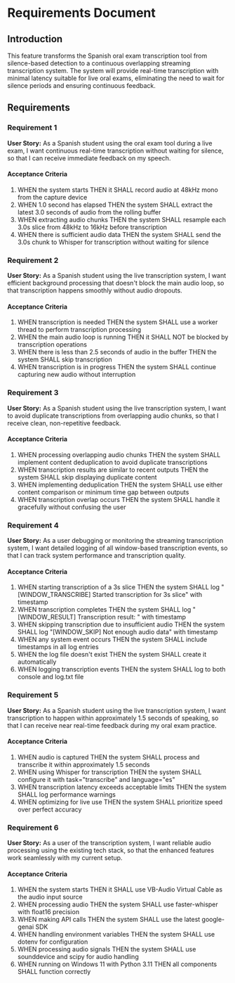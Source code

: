 # Requirements Document

## Introduction

This feature transforms the Spanish oral exam transcription tool from silence-based detection to a continuous overlapping streaming transcription system. The system will provide real-time transcription with minimal latency suitable for live oral exams, eliminating the need to wait for silence periods and ensuring continuous feedback.

## Requirements

### Requirement 1

**User Story:** As a Spanish student using the oral exam tool during a live exam, I want continuous real-time transcription without waiting for silence, so that I can receive immediate feedback on my speech.

#### Acceptance Criteria

1. WHEN the system starts THEN it SHALL record audio at 48kHz mono from the capture device
2. WHEN 1.0 second has elapsed THEN the system SHALL extract the latest 3.0 seconds of audio from the rolling buffer
3. WHEN extracting audio chunks THEN the system SHALL resample each 3.0s slice from 48kHz to 16kHz before transcription
4. WHEN there is sufficient audio data THEN the system SHALL send the 3.0s chunk to Whisper for transcription without waiting for silence

### Requirement 2

**User Story:** As a Spanish student using the live transcription system, I want efficient background processing that doesn't block the main audio loop, so that transcription happens smoothly without audio dropouts.

#### Acceptance Criteria

1. WHEN transcription is needed THEN the system SHALL use a worker thread to perform transcription processing
2. WHEN the main audio loop is running THEN it SHALL NOT be blocked by transcription operations
3. WHEN there is less than 2.5 seconds of audio in the buffer THEN the system SHALL skip transcription
4. WHEN transcription is in progress THEN the system SHALL continue capturing new audio without interruption

### Requirement 3

**User Story:** As a Spanish student using the live transcription system, I want to avoid duplicate transcriptions from overlapping audio chunks, so that I receive clean, non-repetitive feedback.

#### Acceptance Criteria

1. WHEN processing overlapping audio chunks THEN the system SHALL implement content deduplication to avoid duplicate transcriptions
2. WHEN transcription results are similar to recent outputs THEN the system SHALL skip displaying duplicate content
3. WHEN implementing deduplication THEN the system SHALL use either content comparison or minimum time gap between outputs
4. WHEN transcription overlap occurs THEN the system SHALL handle it gracefully without confusing the user

### Requirement 4

**User Story:** As a user debugging or monitoring the streaming transcription system, I want detailed logging of all window-based transcription events, so that I can track system performance and transcription quality.

#### Acceptance Criteria

1. WHEN starting transcription of a 3s slice THEN the system SHALL log "[WINDOW_TRANSCRIBE] Started transcription for 3s slice" with timestamp
2. WHEN transcription completes THEN the system SHALL log "[WINDOW_RESULT] Transcription result: <text>" with timestamp
3. WHEN skipping transcription due to insufficient audio THEN the system SHALL log "[WINDOW_SKIP] Not enough audio data" with timestamp
4. WHEN any system event occurs THEN the system SHALL include timestamps in all log entries
5. WHEN the log file doesn't exist THEN the system SHALL create it automatically
6. WHEN logging transcription events THEN the system SHALL log to both console and log.txt file

### Requirement 5

**User Story:** As a Spanish student using the live transcription system, I want transcription to happen within approximately 1.5 seconds of speaking, so that I can receive near real-time feedback during my oral exam practice.

#### Acceptance Criteria

1. WHEN audio is captured THEN the system SHALL process and transcribe it within approximately 1.5 seconds
2. WHEN using Whisper for transcription THEN the system SHALL configure it with task="transcribe" and language="es"
3. WHEN transcription latency exceeds acceptable limits THEN the system SHALL log performance warnings
4. WHEN optimizing for live use THEN the system SHALL prioritize speed over perfect accuracy

### Requirement 6

**User Story:** As a user of the transcription system, I want reliable audio processing using the existing tech stack, so that the enhanced features work seamlessly with my current setup.

#### Acceptance Criteria

1. WHEN the system starts THEN it SHALL use VB-Audio Virtual Cable as the audio input source
2. WHEN processing audio THEN the system SHALL use faster-whisper with float16 precision
3. WHEN making API calls THEN the system SHALL use the latest google-genai SDK
4. WHEN handling environment variables THEN the system SHALL use dotenv for configuration
5. WHEN processing audio signals THEN the system SHALL use sounddevice and scipy for audio handling
6. WHEN running on Windows 11 with Python 3.11 THEN all components SHALL function correctly